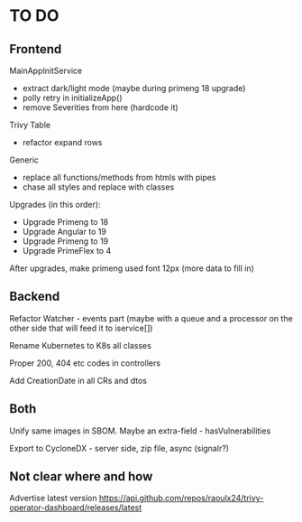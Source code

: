 # TO DO

## Frontend

MainAppInitService
- extract dark/light mode (maybe during primeng 18 upgrade)
- polly retry in initializeApp()
- remove Severities from here (hardcode it)

Trivy Table
- refactor expand rows

Generic
- replace all functions/methods from htmls with pipes
- chase all styles and replace with classes

Upgrades (in this order):
- Upgrade Primeng to 18
- Upgrade Angular to 19
- Upgrade Primeng to 19
- Upgrade PrimeFlex to 4

After upgrades, make primeng used font 12px (more data to fill in)

## Backend

Refactor Watcher - events part (maybe with a queue and a processor on the other side that will feed it to iservice[])

Rename Kubernetes to K8s all classes

Proper 200, 404 etc codes in controllers

Add CreationDate in all CRs and dtos

## Both
Unify same images in SBOM. Maybe an extra-field - hasVulnerabilities

Export to CycloneDX - server side, zip file, async (signalr?)

## Not clear where and how

Advertise latest version
https://api.github.com/repos/raoulx24/trivy-operator-dashboard/releases/latest